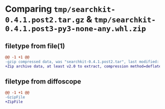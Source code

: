 # Comparing `tmp/searchkit-0.4.1.post2.tar.gz` & `tmp/searchkit-0.4.1.post3-py3-none-any.whl.zip`

## filetype from file(1)

```diff
@@ -1 +1 @@
-gzip compressed data, was "searchkit-0.4.1.post2.tar", last modified: Thu Apr 25 16:34:39 2024, max compression
+Zip archive data, at least v2.0 to extract, compression method=deflate
```

## filetype from diffoscope

```diff
@@ -1 +1 @@
-GzipFile
+ZipFile
```

